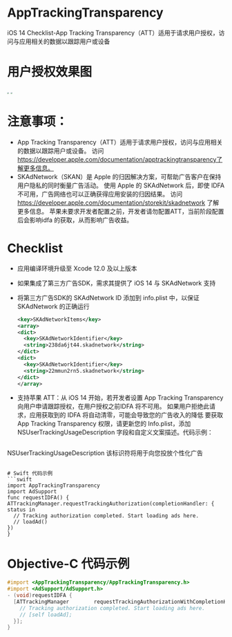 # AppTrackingTransparency
iOS 14 Checklist-App Tracking Transparency（ATT）适用于请求用户授权，访问与应用相关的数据以跟踪用户或设备

# 用户授权效果图

<img src="/Users/dbj/Desktop/AppTrackingTransparency/READMEIMAGE/Simulator Screen Shot - iPhone 8 - 2020-12-23 at 13.28.49.png" style="zoom:25%;" />

<img src="/Users/dbj/Desktop/AppTrackingTransparency/READMEIMAGE/Simulator Screen Shot - iPhone 8 - 2020-12-23 at 14.06.08.png" style="zoom:25%;" />


# 注意事项：
*  App Tracking Transparency（ATT）适用于请求用户授权，访问与应用相关的数据以跟踪用户或设备。 访问 https://developer.apple.com/documentation/apptrackingtransparency了解更多信息。
*  SKAdNetwork（SKAN）是 Apple 的归因解决方案，可帮助广告客户在保持用户隐私的同时衡量广告活动。 使用 Apple 的 SKAdNetwork 后，即使 IDFA 不可用，广告网络也可以正确获得应用安装的归因结果。 访问 https://developer.apple.com/documentation/storekit/skadnetwork 了解更多信息。
苹果未要求开发者配置之前，开发者请勿配置ATT，当前阶段配置后会影响idfa 的获取，从而影响广告收益。
# Checklist
* 应用编译环境升级至 Xcode 12.0 及以上版本

* 如果集成了第三方广告SDK，需求其提供了 iOS 14 与 SKAdNetwork 支持

* 将第三方广告SDK的 SKAdNetwork ID 添加到 info.plist 中，以保证 SKAdNetwork 的正确运行

	```xml
	<key>SKAdNetworkItems</key>
  <array>
    <dict>
      <key>SKAdNetworkIdentifier</key>
      <string>238da6jt44.skadnetwork</string>
    </dict>
    <dict>
      <key>SKAdNetworkIdentifier</key>
      <string>22mmun2rn5.skadnetwork</string>
    </dict>
  </array>
  ```
  
* 支持苹果 ATT：从 iOS 14 开始，若开发者设置 App Tracking Transparency 向用户申请跟踪授权，在用户授权之前IDFA 将不可用。 如果用户拒绝此请求，应用获取到的 IDFA 将自动清零，可能会导致您的广告收入的降低
  要获取 App Tracking Transparency 权限，请更新您的 Info.plist，添加 NSUserTrackingUsageDescription 字段和自定义文案描述。代码示例：
	```xml
<key>NSUserTrackingUsageDescription</key>
<string>该标识符将用于向您投放个性化广告</string>
  ```

# Swift 代码示例
```swift
import AppTrackingTransparency
import AdSupport
func requestIDFA() {
  ATTrackingManager.requestTrackingAuthorization(completionHandler: { 	status in
    // Tracking authorization completed. Start loading ads here.
    // loadAd()
  })
}
```


# Objective-C 代码示例
```objective-c
#import <AppTrackingTransparency/AppTrackingTransparency.h>
#import <AdSupport/AdSupport.h>
- (void)requestIDFA {
  [ATTrackingManager 		requestTrackingAuthorizationWithCompletionHandler:^(ATTrackingManagerAuth	orizationStatus status) {
    // Tracking authorization completed. Start loading ads here.
    // [self loadAd];
  }];
}
```
